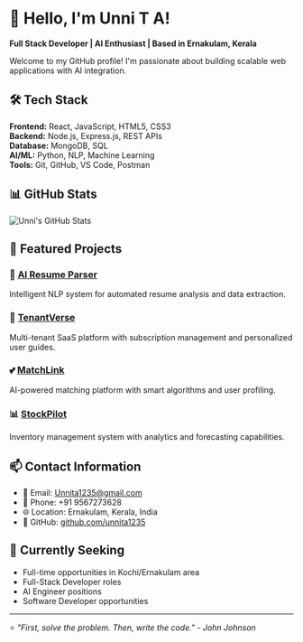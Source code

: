 # 👋 Hello, I'm Unni T A!

**Full Stack Developer | AI Enthusiast | Based in Ernakulam, Kerala**

Welcome to my GitHub profile! I'm passionate about building scalable web applications with AI integration.

## 🛠️ Tech Stack

**Frontend:** React, JavaScript, HTML5, CSS3  
**Backend:** Node.js, Express.js, REST APIs  
**Database:** MongoDB, SQL  
**AI/ML:** Python, NLP, Machine Learning  
**Tools:** Git, GitHub, VS Code, Postman

## 📊 GitHub Stats

![Unni's GitHub Stats](https://github-readme-stats.vercel.app/api?username=unnita1235&show_icons=true&theme=radical)

## 🌟 Featured Projects

### 🤖 [AI Resume Parser](https://github.com/unnita1235/ai-resume-parser)
Intelligent NLP system for automated resume analysis and data extraction.

### 🏢 [TenantVerse](https://github.com/unnita1235/TenantVerse)
Multi-tenant SaaS platform with subscription management and personalized user guides.

### 💕 [MatchLink](https://github.com/unnita1235/MatchLink)
AI-powered matching platform with smart algorithms and user profiling.

### 📊 [StockPilot](https://github.com/unnita1235/StockPilot)
Inventory management system with analytics and forecasting capabilities.

## 📫 Contact Information

- 📧 Email: Unnita1235@gmail.com
- 📱 Phone: +91 9567273628
- 🌐 Location: Ernakulam, Kerala, India
- 💼 GitHub: [github.com/unnita1235](https://github.com/unnita1235)

## 🎯 Currently Seeking

- Full-time opportunities in Kochi/Ernakulam area
- Full-Stack Developer roles
- AI Engineer positions
- Software Developer opportunities

---

⭐ *"First, solve the problem. Then, write the code." - John Johnson*
